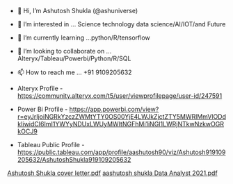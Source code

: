 - 👋 Hi, I’m Ashutosh Shukla (@ashuniverse)
- 👀 I’m interested in ... Science technology data science/AI/IOT/and Future
- 🌱 I’m currently learning ...python/R/tensorflow
- 💞️ I’m looking to collaborate on ... Alteryx/Tableau/Powerbi/Python/R/SQL
- 📫 How to reach me ... +91 9109205632

- Alteryx Profile -        https://community.alteryx.com/t5/user/viewprofilepage/user-id/247591

- Power Bi Profile -       https://app.powerbi.com/view?r=eyJrIjoiNGRkYzczZWMtYTY0OS00YjE4LWJkZjctZTY5MWRlMmVlODdkIiwidCI6ImI1YWYyNDUxLWUyMWItNGFhMi1iNGI1LWRjNTkwNzkwOGRkOCJ9

- Tableau Public Profile - https://public.tableau.com/app/profile/aashutosh90/viz/Ashutosh919109205632/AshutoshShukla919109205632

[Ashutosh Shukla cover letter.pdf](https://github.com/ashuniverse/ashuniverse/files/6829147/Ashutosh.Shukla.cover.letter.pdf)
[aashutosh shukla Data Analyst 2021.pdf](https://github.com/ashuniverse/ashuniverse/files/7357814/aashutosh.shukla.Data.Analyst.2021.pdf)



<!---
ashuniverse/ashuniverse is a ✨ special ✨ repository because its `README.md` (this file) appears on your GitHub profile.
You can click the Preview link to take a look at your changes.
--->

